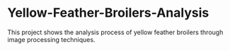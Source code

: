 # Yellow-Feather-Broilers-Analysis
This project shows the analysis process of yellow feather broilers through image processing techniques.
